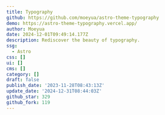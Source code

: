 ```yaml
---
title: Typography
github: https://github.com/moeyua/astro-theme-typography
demo: https://astro-theme-typography.vercel.app/
author: Moeyua
date: 2024-12-01T09:49:14.177Z
description: Rediscover the beauty of typography.
ssg:
  - Astro
css: []
ui: []
cms: []
category: []
draft: false
publish_date: '2023-11-28T08:43:13Z'
update_date: '2024-12-31T08:44:03Z'
github_star: 329
github_fork: 119
---
```

